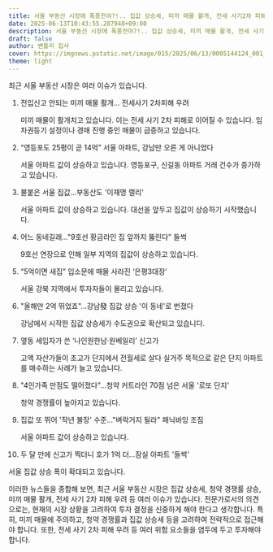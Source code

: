```yaml
---
title: 서울 부동산 시장에 폭풍전야?!.. 집값 상승세, 미끼 매물 활개, 전세 사기2차 피해 우려까지! 투자자 여러분, 지금 당장 확인해야 할 충격적인 진실 10가지!
date: 2025-06-13T10:43:55.287948+09:00
description: 서울 부동산 시장에 폭풍전야?!.. 집값 상승세, 미끼 매물 활개, 전세 사기2차 피해 우려까지! 투자자 여러분, 지금 당장 확인해야 할 충격적인 진실 10가지!
draft: false
author: 벤틀리 집사
cover: https://imgnews.pstatic.net/image/015/2025/06/13/0005144124_001_20250613063418432.jpg
theme: light
---
```


최근 서울 부동산 시장은 여러 이슈가 있습니다.

1. 전입신고 안되는 미끼 매물 활개… 전세사기 2차피해 우려

   미끼 매물이 활개치고 있습니다. 이는 전세 사기 2차 피해로 이어질 수 있습니다. 임차권등기 설정이나 경매 진행 중인 매물이 급증하고 있습니다.

2. “영등포도 25평이 곧 14억” 서울 아파트, 강남만 오른 게 아니었다 

   서울 아파트 값이 상승하고 있습니다. 영등포구, 신길동 아파트 거래 건수가 증가하고 있습니다.

3. 불붙은 서울 집값…부동산도 '이재명 랠리'

   서울 아파트 값이 상승하고 있습니다. 대선을 앞두고 집값이 상승하기 시작했습니다.

4. 어느 동네길래…"9호선 황금라인 집 앞까지 뚫린다" 들썩 

   9호선 연장으로 인해 일부 지역의 집값이 상승하고 있습니다.

5. “5억이면 새집” 입소문에 매물 사라진 ‘은평3대장’

   서울 강북 지역에서 투자자들이 몰리고 있습니다.

6. "올해만 2억 뛰었죠"…강남發 집값 상승 '이 동네'로 번졌다

   강남에서 시작한 집값 상승세가 수도권으로 확산되고 있습니다.

7. 옆동 세입자가 쓴 ‘나인원한남·원베일리’ 신고가

   고액 자산가들이 초고가 단지에서 전월세로 살다 실거주 목적으로 같은 단지 아파트를 매수하는 사례가 늘고 있습니다.

8. "4인가족 만점도 떨어졌다"…청약 커트라인 70점 넘은 서울 '로또 단지'

   청약 경쟁률이 높아지고 있습니다.

9. 집값 또 뛰어 '작년 불장' 수준…"벼락거지 될라" 패닉바잉 조짐

   서울 아파트 값이 상승하고 있습니다.

10. 두 달 만에 신고가 찍더니 호가 1억 더…잠실 아파트 '들썩'

   서울 집값 상승 폭이 확대되고 있습니다.

이러한 뉴스들을 종합해 보면, 최근 서울 부동산 시장은 집값 상승세, 청약 경쟁률 상승, 미끼 매물 활개, 전세 사기 2차 피해 우려 등 여러 이슈가 있습니다. 전문가로서의 의견으로는, 현재의 시장 상황을 고려하여 투자 결정을 신중하게 해야 한다고 생각합니다. 특히, 미끼 매물에 주의하고, 청약 경쟁률과 집값 상승세 등을 고려하여 전략적으로 접근해야 합니다. 또한, 전세 사기 2차 피해 우려 등 여러 위험 요소들을 염두에 두고 투자해야 합니다.